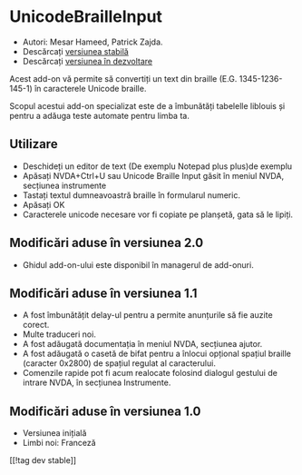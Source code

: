 # UnicodeBrailleInput #

* Autori: Mesar Hameed, Patrick Zajda.
* Descărcați [versiunea stabilă][1]
* Descărcați [versiunea în dezvoltare][2]

Acest add-on vă permite să convertiți un text din braille
(E.G. 1345-1236-145-1) în caracterele Unicode braille.

Scopul acestui add-on specializat este de a îmbunătăți tabelelle liblouis și
pentru a adăuga teste automate pentru limba ta.

## Utilizare ##

* Deschideți un editor de text (De exemplu Notepad plus plus)de exemplu 
* Apăsați NVDA+Ctrl+U sau Unicode Braille Input găsit în meniul NVDA,
  secțiunea instrumente
* Tastați textul dumneavoastră braille în formularul numeric.
* Apăsați OK
* Caracterele unicode necesare vor fi copiate pe planșetă, gata să le
  lipiți.

## Modificări aduse în versiunea 2.0 ##

* Ghidul add-on-ului este disponibil în managerul de add-onuri.

## Modificări aduse în versiunea 1.1 ##

* A fost îmbunătățit delay-ul pentru a permite anunțurile să fie auzite
  corect.
* Multe traduceri noi.
* A fost adăugată documentația în meniul NVDA, secțiunea ajutor.
* A fost adăugată o casetă de bifat pentru a înlocui opțional spațiul
  braille (caracter 0x2800) de spațiul regulat al caracterului.
* Comenzile rapide pot fi acum realocate folosind dialogul gestului de
  intrare NVDA, în secțiunea Instrumente.

## Modificări aduse în versiunea 1.0 ##

* Versiunea inițială
* Limbi noi: Franceză

[[!tag dev stable]]

[1]: http://addons.nvda-project.org/files/get.php?file=ubi

[2]: http://addons.nvda-project.org/files/get.php?file=ubi-dev

